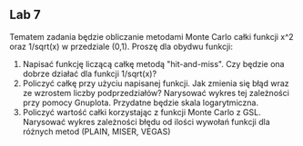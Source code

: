 ## Lab 7
Tematem zadania będzie obliczanie metodami Monte Carlo całki funkcji x^2 oraz 1/sqrt(x) w przedziale (0,1). Proszę dla obydwu funkcji:
1.	Napisać funkcję liczącą całkę metodą "hit-and-miss". Czy będzie ona dobrze działać dla funkcji 1/sqrt(x)?
2.	Policzyć całkę przy użyciu napisanej funkcji. Jak zmienia się błąd wraz ze wzrostem liczby podprzedziałów? Narysować wykres tej zależności przy pomocy Gnuplota. Przydatne będzie skala logarytmiczna.
3.	Policzyć wartość całki korzystając z funkcji Monte Carlo z GSL. Narysować wykres zależności błędu od ilości wywołań funkcji dla różnych metod (PLAIN, MISER, VEGAS)